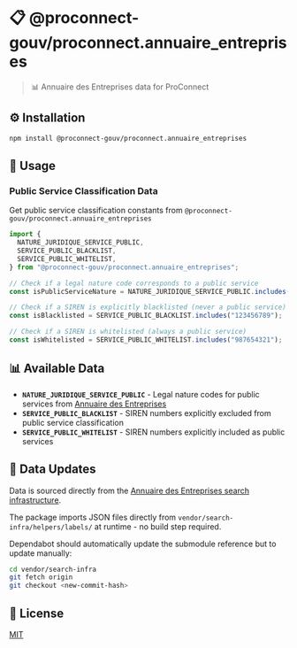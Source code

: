 # 📋 @proconnect-gouv/proconnect.annuaire_entreprises

> 📊 Annuaire des Entreprises data for ProConnect

## ⚙️ Installation

```bash
npm install @proconnect-gouv/proconnect.annuaire_entreprises
```

## 📖 Usage

### Public Service Classification Data

Get public service classification constants from `@proconnect-gouv/proconnect.annuaire_entreprises`

```ts
import {
  NATURE_JURIDIQUE_SERVICE_PUBLIC,
  SERVICE_PUBLIC_BLACKLIST,
  SERVICE_PUBLIC_WHITELIST,
} from "@proconnect-gouv/proconnect.annuaire_entreprises";

// Check if a legal nature code corresponds to a public service
const isPublicServiceNature = NATURE_JURIDIQUE_SERVICE_PUBLIC.includes("7160");

// Check if a SIREN is explicitly blacklisted (never a public service)
const isBlacklisted = SERVICE_PUBLIC_BLACKLIST.includes("123456789");

// Check if a SIREN is whitelisted (always a public service)
const isWhitelisted = SERVICE_PUBLIC_WHITELIST.includes("987654321");
```

## 📊 Available Data

- **`NATURE_JURIDIQUE_SERVICE_PUBLIC`** - Legal nature codes for public services from [Annuaire des Entreprises](https://github.com/annuaire-entreprises-data-gouv-fr/search-infra)
- **`SERVICE_PUBLIC_BLACKLIST`** - SIREN numbers explicitly excluded from public service classification
- **`SERVICE_PUBLIC_WHITELIST`** - SIREN numbers explicitly included as public services

## 🔄 Data Updates

Data is sourced directly from the [Annuaire des Entreprises search infrastructure](https://github.com/annuaire-entreprises-data-gouv-fr/search-infra).

The package imports JSON files directly from `vendor/search-infra/helpers/labels/` at runtime - no build step required.

Dependabot should automatically update the submodule reference but to update manually:

```bash
cd vendor/search-infra
git fetch origin
git checkout <new-commit-hash>
```

## 📖 License

[MIT](./LICENSE.md)
